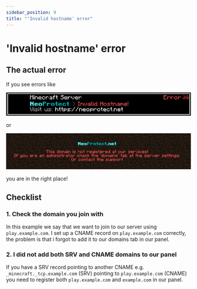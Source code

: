 ```yaml
---
sidebar_position: 9
title: "'Invalid hostname' error"
---
```


# 'Invalid hostname' error

## The actual error

If you see errors like

![Invalid hostname error](./../../static/img/invalidhostname.png)

or

![Invalid hostname kick error](./../../static/img/invalidhostname2.png)

you are in the right place!

## Checklist

### 1. Check the domain you join with

In this example we say that we want to join to our server using `play.example.com`.
I set up a CNAME record on `play.example.com` correctly, the problem is that i forgot to add
it to our domains tab in our panel. 

### 2. I did not add both SRV and CNAME domains to our panel

If you have a SRV record pointing to another CNAME e.g. `_minecraft._tcp.example.com` (SRV)
pointing to `play.example.com` (CNAME) you need to register both `play.example.com` and `example.com`
in our panel.